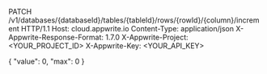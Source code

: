 PATCH /v1/databases/{databaseId}/tables/{tableId}/rows/{rowId}/{column}/increment HTTP/1.1
Host: cloud.appwrite.io
Content-Type: application/json
X-Appwrite-Response-Format: 1.7.0
X-Appwrite-Project: <YOUR_PROJECT_ID>
X-Appwrite-Key: <YOUR_API_KEY>

{
  "value": 0,
  "max": 0
}

